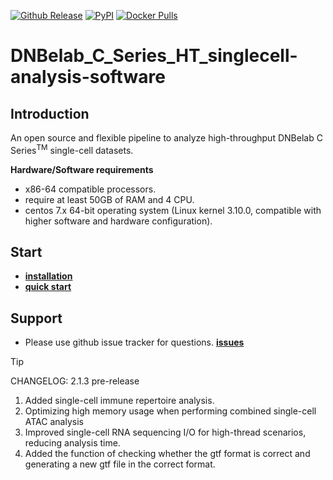 [![Github Release](https://img.shields.io/github/v/release/MGI-tech-bioinformatics/DNBelab_C_Series_HT_scRNA-analysis-software)](https://github.com/MGI-tech-bioinformatics/DNBelab_C_Series_HT_scRNA-analysis-software/releases)
[![PyPI](https://img.shields.io/pypi/v/dnbc4tools)](https://pypi.org/project/DNBC4tools)
[![Docker Pulls](https://img.shields.io/docker/pulls/dnbelabc4/dnbc4tools)](https://hub.docker.com/r/dnbelabc4/dnbc4tools)

# DNBelab_C_Series_HT_singlecell-analysis-software

## Introduction

An open source and flexible pipeline to analyze high-throughput DNBelab C Series<sup>TM</sup> single-cell datasets. 

**Hardware/Software requirements** 

- x86-64 compatible processors.
- require at least 50GB of RAM and 4 CPU. 
- centos 7.x 64-bit operating system (Linux kernel 3.10.0, compatible with higher software and hardware configuration). 

## Start

- [**installation** ](./doc/installation.md)
- [**quick start** ](./doc/quickstart.md)

## Support

- Please use github issue tracker for questions. [**issues**](https://github.com/MGI-tech-bioinformatics/DNBelab_C_Series_HT_scRNA-analysis-software/issues)


> [!TIP]
>
> CHANGELOG:  2.1.3 pre-release
>
> 1. Added single-cell immune repertoire analysis.
> 2. Optimizing high memory usage when performing combined single-cell ATAC analysis
> 3. Improved single-cell RNA sequencing I/O for high-thread scenarios, reducing analysis time.
> 4. Added the function of checking whether the gtf format is correct and generating a new gtf file in the correct format.
